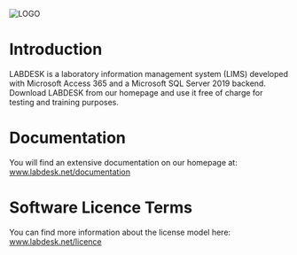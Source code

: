 ![LOGO](https://user-images.githubusercontent.com/77008074/184290548-9cb25ba9-2258-45af-b652-4021f32c114a.png)


# Introduction
LABDESK is a laboratory information management system (LIMS) developed with Microsoft Access 365 and a Microsoft SQL Server 2019 backend. Download LABDESK from our homepage and use it free of charge for testing and training purposes.

# Documentation
You will find an extensive documentation on our homepage at: www.labdesk.net/documentation

# Software Licence Terms
You can find more information about the license model here: www.labdesk.net/licence
